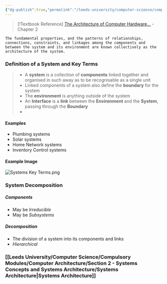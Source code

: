 ```yaml
---
{"dg-publish":true,"permalink":"/leeds-university/computer-science/compulsory-modules/computer-architecture/section-2-systems-concepts-and-systems-architecture/section-2-systems-concepts-and-systems-architecture/"}
---
```


>[!Textbook Reference]
> [The Architecture of Computer Hardware...](https://leeds.primo.exlibrisgroup.com/permalink/44LEE_INST/13rlbcs/alma991010470209705181) - Chapter 2

	The fundamental properties, and the patterns of relationships, connections, constraints, and linkages among the components and between the system and its environment are known collectively as the architecture of the system.
### Definition of a System and Key Terms
> - A **system** is a collection of **components** linked together and organised in such away as to be recognisable as a single unit
> - Linked components of a system also define the **boundary** for the system
> - The **environment** is anything outside of the system
> - An **Interface** is a **link** between the **Environment** and the **System**, passing through the **Boundary**
> - 
#### Examples
- Plumbing systems
- Solar systems
- Home Network systems
- Inventory Control systems
#### Example Image
![Systems Key Terms.png](/img/user/Leeds%20University/Computer%20Science/Compulsory%20Modules/Computer%20Architecture/Section%202%20-%20Systems%20Concepts%20and%20Systems%20Architecture/Systems%20Key%20Terms.png)
### System Decomposition
##### Components
- May be *Irreducible*
- May be *Subsystems*
##### Decomposition
- The division of a system into its components and links
- *Hierarchical*
### [[Leeds University/Computer Science/Compulsory Modules/Computer Architecture/Section 2 - Systems Concepts and Systems Architecture/Systems Architecture\|Systems Architecture]]